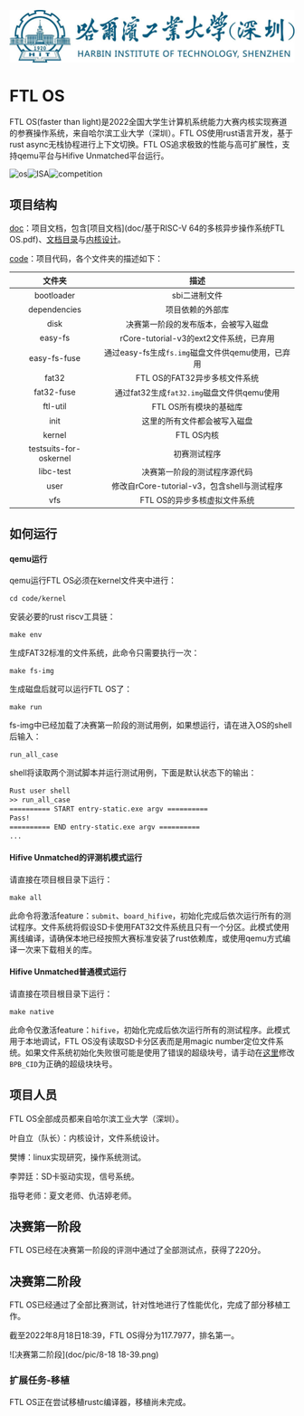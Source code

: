 ![image-20220531000711741](doc/pic/哈工大深圳.jpg)

# FTL OS

FTL OS(faster than light)是2022全国大学生计算机系统能力大赛内核实现赛道的参赛操作系统，来自哈尔滨工业大学（深圳）。FTL OS使用rust语言开发，基于rust async无栈协程进行上下文切换。FTL OS追求极致的性能与高可扩展性，支持qemu平台与Hifive Unmatched平台运行。

![os](https://img.shields.io/badge/kernel-asynchronous-red)![ISA](https://img.shields.io/badge/ISA-RISC--V-yellow)![competition](https://img.shields.io/badge/os-competition-blue)

## 项目结构

[doc](doc)：项目文档，包含[项目文档](doc/基于RISC-V 64的多核异步操作系统FTL OS.pdf)、[文档目录](doc/README.md)与[内核设计](doc/内核设计.md)。

[code](code)：项目代码，各个文件夹的描述如下：

|         文件夹         |                       描述                        |
| :--------------------: | :-----------------------------------------------: |
|       bootloader       |                   sbi二进制文件                   |
|      dependencies      |                 项目依赖的外部库                  |
|          disk          |       决赛第一阶段的发布版本，会被写入磁盘        |
|        easy-fs         |      rCore-tutorial-v3的ext2文件系统，已弃用      |
|      easy-fs-fuse      | 通过easy-fs生成`fs.img`磁盘文件供qemu使用，已弃用 |
|         fat32          |           FTL OS的FAT32异步多核文件系统           |
|       fat32-fuse       |    通过fat32生成`fat32.img`磁盘文件供qemu使用     |
|        ftl-util        |              FTL OS所有模块的基础库               |
|          init          |           这里的所有文件都会被写入磁盘            |
|         kernel         |                    FTL OS内核                     |
| testsuits-for-oskernel |                   初赛测试程序                    |
|       libc-test        |           决赛第一阶段的测试程序源代码            |
|          user          |   修改自rCore-tutorial-v3，包含shell与测试程序    |
|          vfs           |           FTL OS的异步多核虚拟文件系统            |

## 如何运行

#### qemu运行

qemu运行FTL OS必须在kernel文件夹中进行：

```shell
cd code/kernel
```

安装必要的rust riscv工具链：

```shell
make env
```

生成FAT32标准的文件系统，此命令只需要执行一次：

```shell
make fs-img
```

生成磁盘后就可以运行FTL OS了：

```shell
make run
```

fs-img中已经加载了决赛第一阶段的测试用例，如果想运行，请在进入OS的shell后输入：

```shell
run_all_case
```

shell将读取两个测试脚本并运行测试用例，下面是默认状态下的输出：

```shell
Rust user shell
>> run_all_case
========== START entry-static.exe argv ==========
Pass!
========== END entry-static.exe argv ==========
...
```

#### Hifive Unmatched的评测机模式运行

请直接在项目根目录下运行：

```shell
make all
```

此命令将激活feature：`submit`、`board_hifive`，初始化完成后依次运行所有的测试程序。文件系统将假设SD卡使用FAT32文件系统且只有一个分区。此模式使用离线编译，请确保本地已经按照大赛标准安装了rust依赖库，或使用qemu方式编译一次来下载相关的库。

#### Hifive Unmatched普通模式运行

请直接在项目根目录下运行：

```shell
make native
```

此命令仅激活feature：`hifive`，初始化完成后依次运行所有的测试程序。此模式用于本地调试，FTL OS没有读取SD卡分区表而是用magic number定位文件系统。如果文件系统初始化失败很可能是使用了错误的超级块号，请手动在[这里](code/kernel/src/drivers/block/mod.rs)修改`BPB_CID`为正确的超级块块号。

## 项目人员

FTL OS全部成员都来自哈尔滨工业大学（深圳）。

叶自立（队长）：内核设计，文件系统设计。

樊博：linux实现研究，操作系统测试。

李羿廷：SD卡驱动实现，信号系统。

指导老师：夏文老师、仇洁婷老师。

## 决赛第一阶段

FTL OS已经在决赛第一阶段的评测中通过了全部测试点，获得了220分。

## 决赛第二阶段

FTL OS已经通过了全部比赛测试，针对性地进行了性能优化，完成了部分移植工作。

截至2022年8月18日18:39，FTL OS得分为117.7977，排名第一。

![决赛第二阶段](doc/pic/8-18 18-39.png)

### 扩展任务-移植

FTL OS正在尝试移植rustc编译器，移植尚未完成。
